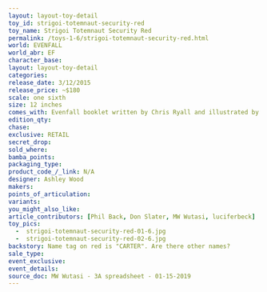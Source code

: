 ```yaml
---
layout: layout-toy-detail 
toy_id: strigoi-totemnaut-security-red
toy_name: Strigoi Totemnaut Security Red
permalink: /toys-1-6/strigoi-totemnaut-security-red.html
world: EVENFALL
world_abr: EF
character_base: 
layout: layout-toy-detail
categories: 
release_date: 3/12/2015
release_price: ~$180
scale: one sixth
size: 12 inches
comes_with: Evenfall booklet written by Chris Ryall and illustrated by Ashley Wood
edition_qty: 
chase: 
exclusive: RETAIL
secret_drop: 
sold_where: 
bamba_points: 
packaging_type: 
product_code_/_link: N/A
designer: Ashley Wood
makers: 
points_of_articulation: 
variants: 
you_might_also_like: 
article_contributors: [Phil Back, Don Slater, MW Wutasi, luciferbeck]
toy_pics: 
  -  strigoi-totemnaut-security-red-01-6.jpg
  -  strigoi-totemnaut-security-red-02-6.jpg
backstory: Name tag on red is "CARTER". Are there other names?
sale_type: 
event_exclusive: 
event_details: 
source_doc: MW Wutasi - 3A spreadsheet - 01-15-2019
---
```

